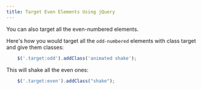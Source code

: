 ```yaml
---
title: Target Even Elements Using jQuery
---
```

You can also target all the even-numbered elements.

Here's how you would target all the `odd-numbered` elements with class target and give them classes:

```js
    $('.target:odd').addClass('animated shake');
```

This will shake all the even ones:

```js
    $('.target:even').addClass("shake");
```
